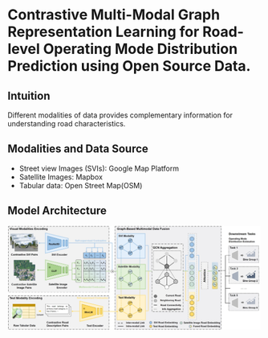 # Contrastive Multi-Modal Graph Representation Learning for Road-level Operating Mode Distribution Prediction using Open Source Data.

## Intuition
Different modalities of data provides complementary information for understanding road characteristics.


## Modalities and Data Source
- Street view Images (SVIs): Google Map Platform
- Satellite Images: Mapbox
- Tabular data: Open Street Map(OSM)

## Model Architecture
![Model Architecture](Figure1.jpg)
